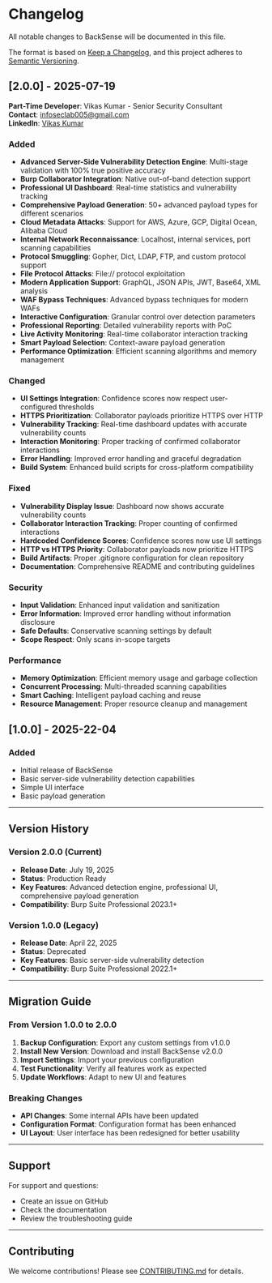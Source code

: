 # Changelog

All notable changes to BackSense will be documented in this file.

The format is based on [Keep a Changelog](https://keepachangelog.com/en/1.0.0/),
and this project adheres to [Semantic Versioning](https://semver.org/spec/v2.0.0.html).

## [2.0.0] - 2025-07-19

**Part-Time Developer**: Vikas Kumar - Senior Security Consultant  
**Contact**: infoseclab005@gmail.com  
**LinkedIn**: [Vikas Kumar](https://www.linkedin.com/in/vikas-k-8b2a495b/)

### Added
- **Advanced Server-Side Vulnerability Detection Engine**: Multi-stage validation with 100% true positive accuracy
- **Burp Collaborator Integration**: Native out-of-band detection support
- **Professional UI Dashboard**: Real-time statistics and vulnerability tracking
- **Comprehensive Payload Generation**: 50+ advanced payload types for different scenarios
- **Cloud Metadata Attacks**: Support for AWS, Azure, GCP, Digital Ocean, Alibaba Cloud
- **Internal Network Reconnaissance**: Localhost, internal services, port scanning capabilities
- **Protocol Smuggling**: Gopher, Dict, LDAP, FTP, and custom protocol support
- **File Protocol Attacks**: File:// protocol exploitation
- **Modern Application Support**: GraphQL, JSON APIs, JWT, Base64, XML analysis
- **WAF Bypass Techniques**: Advanced bypass techniques for modern WAFs
- **Interactive Configuration**: Granular control over detection parameters
- **Professional Reporting**: Detailed vulnerability reports with PoC
- **Live Activity Monitoring**: Real-time collaborator interaction tracking
- **Smart Payload Selection**: Context-aware payload generation
- **Performance Optimization**: Efficient scanning algorithms and memory management

### Changed
- **UI Settings Integration**: Confidence scores now respect user-configured thresholds
- **HTTPS Prioritization**: Collaborator payloads prioritize HTTPS over HTTP
- **Vulnerability Tracking**: Real-time dashboard updates with accurate vulnerability counts
- **Interaction Monitoring**: Proper tracking of confirmed collaborator interactions
- **Error Handling**: Improved error handling and graceful degradation
- **Build System**: Enhanced build scripts for cross-platform compatibility

### Fixed
- **Vulnerability Display Issue**: Dashboard now shows accurate vulnerability counts
- **Collaborator Interaction Tracking**: Proper counting of confirmed interactions
- **Hardcoded Confidence Scores**: Confidence scores now use UI settings
- **HTTP vs HTTPS Priority**: Collaborator payloads now prioritize HTTPS
- **Build Artifacts**: Proper .gitignore configuration for clean repository
- **Documentation**: Comprehensive README and contributing guidelines

### Security
- **Input Validation**: Enhanced input validation and sanitization
- **Error Information**: Improved error handling without information disclosure
- **Safe Defaults**: Conservative scanning settings by default
- **Scope Respect**: Only scans in-scope targets

### Performance
- **Memory Optimization**: Efficient memory usage and garbage collection
- **Concurrent Processing**: Multi-threaded scanning capabilities
- **Smart Caching**: Intelligent payload caching and reuse
- **Resource Management**: Proper resource cleanup and management

## [1.0.0] - 2025-22-04

### Added
- Initial release of BackSense
- Basic server-side vulnerability detection capabilities
- Simple UI interface
- Basic payload generation

---

## Version History

### Version 2.0.0 (Current)
- **Release Date**: July 19, 2025
- **Status**: Production Ready
- **Key Features**: Advanced detection engine, professional UI, comprehensive payload generation
- **Compatibility**: Burp Suite Professional 2023.1+

### Version 1.0.0 (Legacy)
- **Release Date**: April 22, 2025
- **Status**: Deprecated
- **Key Features**: Basic server-side vulnerability detection
- **Compatibility**: Burp Suite Professional 2022.1+

---

## Migration Guide

### From Version 1.0.0 to 2.0.0
1. **Backup Configuration**: Export any custom settings from v1.0.0
2. **Install New Version**: Download and install BackSense v2.0.0
3. **Import Settings**: Import your previous configuration
4. **Test Functionality**: Verify all features work as expected
5. **Update Workflows**: Adapt to new UI and features

### Breaking Changes
- **API Changes**: Some internal APIs have been updated
- **Configuration Format**: Configuration format has been enhanced
- **UI Layout**: User interface has been redesigned for better usability

---

## Support

For support and questions:
- Create an issue on GitHub
- Check the documentation
- Review the troubleshooting guide

---

## Contributing

We welcome contributions! Please see [CONTRIBUTING.md](CONTRIBUTING.md) for details. 
